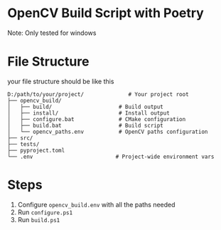 # OpenCV Build Script with Poetry
Note: Only tested for windows

# File Structure
your file structure should be like this
```
D:/path/to/your/project/              # Your project root
├── opencv_build/
│   ├── build/                     # Build output
│   ├── install/                   # Install output
│   ├── configure.bat              # CMake configuration
│   ├── build.bat                  # Build script
│   └── opencv_paths.env           # OpenCV paths configuration
├── src/
├── tests/
├── pyproject.toml
└── .env                          # Project-wide environment vars
```

# Steps
1. Configure `opencv_build.env` with all the paths needed
2. Run `configure.ps1`
3. Run `build.ps1`